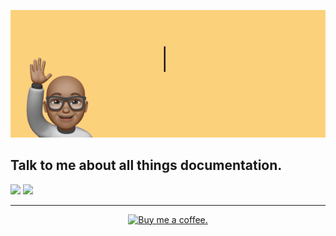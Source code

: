 <p align="center">
  <img src="https://github.com/gaurav-nelson/gaurav-nelson/blob/master/header.gif?raw=true" />
</p>

## Talk to me about all things documentation.

[![](https://img.shields.io/badge/-Twitter-1da1f2?style=for-the-badge&logo=Twitter&logoColor=white)](https://twitter.com/GauravNelson)
[![](https://img.shields.io/badge/-LinkedIn-0077b5?style=for-the-badge&logo=Linkedin&logoColor=white)](https://au.linkedin.com/in/gauravnelson)

<hr>
<p align="center">
 <a name="coffee" href="https://ko-fi.com/gauravnelson">
  <img src="https://i.imgur.com/1Q1YoHz.gif" alt="Buy me a coffee.">
 </a>
</p>
